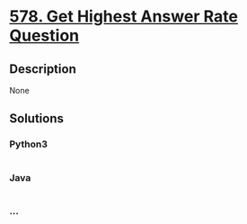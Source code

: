 # [578. Get Highest Answer Rate Question](https://leetcode.com/problems/get-highest-answer-rate-question)

## Description
None


## Solutions


### Python3

```python

```

### Java

```java

```

### ...
```

```

